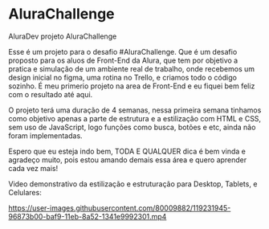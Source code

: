 # AluraChallenge
AluraDev projeto AluraChallenge

  Esse é um projeto para o desafio #AluraChallenge. Que é um desafio proposto para os aluos de Front-End da Alura, que tem por objetivo a pratica e simulação de um ambiente real de trabalho, onde recebemos um design inicial no figma, uma rotina no Trello, e criamos todo o código sozinho. É meu primerio projeto na area de Front-End e eu fiquei bem feliz com o resultado até aqui.
  
  O projeto terá uma duração de 4 semanas, nessa primeira semana tinhamos como objetivo apenas a parte de estrutura e a estilização com HTML e CSS, sem uso de JavaScript, logo funções como busca, botões e etc, ainda não foram implementadas. 
  
  Espero que eu esteja indo bem, TODA E QUALQUER dica é bem vinda e agradeço muito, pois estou amando demais essa área e quero aprender cada vez mais! 

Video demonstrativo da estilização e estruturação para Desktop, Tablets, e Celulares: 

https://user-images.githubusercontent.com/80009882/119231945-96873b00-baf9-11eb-8a52-1341e9992301.mp4


